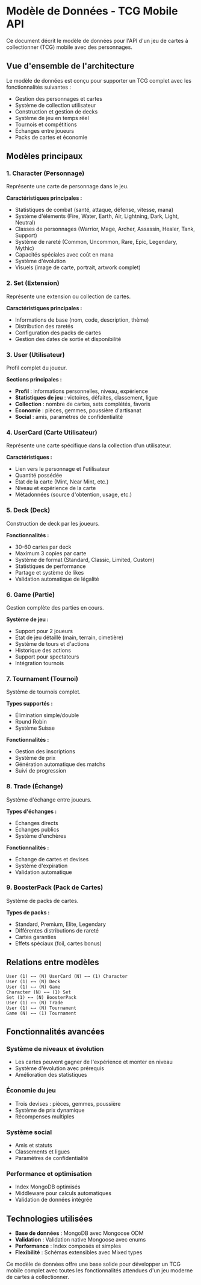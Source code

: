 # Modèle de Données - TCG Mobile API

Ce document décrit le modèle de données pour l'API d'un jeu de cartes à collectionner (TCG) mobile avec des personnages.

## Vue d'ensemble de l'architecture

Le modèle de données est conçu pour supporter un TCG complet avec les fonctionnalités suivantes :

-   Gestion des personnages et cartes
-   Système de collection utilisateur
-   Construction et gestion de decks
-   Système de jeu en temps réel
-   Tournois et compétitions
-   Échanges entre joueurs
-   Packs de cartes et économie

## Modèles principaux

### 1. Character (Personnage)

Représente une carte de personnage dans le jeu.

**Caractéristiques principales :**

-   Statistiques de combat (santé, attaque, défense, vitesse, mana)
-   Système d'éléments (Fire, Water, Earth, Air, Lightning, Dark, Light, Neutral)
-   Classes de personnages (Warrior, Mage, Archer, Assassin, Healer, Tank, Support)
-   Système de rareté (Common, Uncommon, Rare, Epic, Legendary, Mythic)
-   Capacités spéciales avec coût en mana
-   Système d'évolution
-   Visuels (image de carte, portrait, artwork complet)

### 2. Set (Extension)

Représente une extension ou collection de cartes.

**Caractéristiques principales :**

-   Informations de base (nom, code, description, thème)
-   Distribution des raretés
-   Configuration des packs de cartes
-   Gestion des dates de sortie et disponibilité

### 3. User (Utilisateur)

Profil complet du joueur.

**Sections principales :**

-   **Profil** : informations personnelles, niveau, expérience
-   **Statistiques de jeu** : victoires, défaites, classement, ligue
-   **Collection** : nombre de cartes, sets complétés, favoris
-   **Économie** : pièces, gemmes, poussière d'artisanat
-   **Social** : amis, paramètres de confidentialité

### 4. UserCard (Carte Utilisateur)

Représente une carte spécifique dans la collection d'un utilisateur.

**Caractéristiques :**

-   Lien vers le personnage et l'utilisateur
-   Quantité possédée
-   État de la carte (Mint, Near Mint, etc.)
-   Niveau et expérience de la carte
-   Métadonnées (source d'obtention, usage, etc.)

### 5. Deck (Deck)

Construction de deck par les joueurs.

**Fonctionnalités :**

-   30-60 cartes par deck
-   Maximum 3 copies par carte
-   Système de format (Standard, Classic, Limited, Custom)
-   Statistiques de performance
-   Partage et système de likes
-   Validation automatique de légalité

### 6. Game (Partie)

Gestion complète des parties en cours.

**Système de jeu :**

-   Support pour 2 joueurs
-   État de jeu détaillé (main, terrain, cimetière)
-   Système de tours et d'actions
-   Historique des actions
-   Support pour spectateurs
-   Intégration tournois

### 7. Tournament (Tournoi)

Système de tournois complet.

**Types supportés :**

-   Élimination simple/double
-   Round Robin
-   Système Suisse

**Fonctionnalités :**

-   Gestion des inscriptions
-   Système de prix
-   Génération automatique des matchs
-   Suivi de progression

### 8. Trade (Échange)

Système d'échange entre joueurs.

**Types d'échanges :**

-   Échanges directs
-   Échanges publics
-   Système d'enchères

**Fonctionnalités :**

-   Échange de cartes et devises
-   Système d'expiration
-   Validation automatique

### 9. BoosterPack (Pack de Cartes)

Système de packs de cartes.

**Types de packs :**

-   Standard, Premium, Elite, Legendary
-   Différentes distributions de rareté
-   Cartes garanties
-   Effets spéciaux (foil, cartes bonus)

## Relations entre modèles

```
User (1) ←→ (N) UserCard (N) ←→ (1) Character
User (1) ←→ (N) Deck
User (1) ←→ (N) Game
Character (N) ←→ (1) Set
Set (1) ←→ (N) BoosterPack
User (1) ←→ (N) Trade
User (1) ←→ (N) Tournament
Game (N) ←→ (1) Tournament
```

## Fonctionnalités avancées

### Système de niveaux et évolution

-   Les cartes peuvent gagner de l'expérience et monter en niveau
-   Système d'évolution avec prérequis
-   Amélioration des statistiques

### Économie du jeu

-   Trois devises : pièces, gemmes, poussière
-   Système de prix dynamique
-   Récompenses multiples

### Système social

-   Amis et statuts
-   Classements et ligues
-   Paramètres de confidentialité

### Performance et optimisation

-   Index MongoDB optimisés
-   Middleware pour calculs automatiques
-   Validation de données intégrée

## Technologies utilisées

-   **Base de données** : MongoDB avec Mongoose ODM
-   **Validation** : Validation native Mongoose avec enums
-   **Performance** : Index composés et simples
-   **Flexibilité** : Schémas extensibles avec Mixed types

Ce modèle de données offre une base solide pour développer un TCG mobile complet avec toutes les fonctionnalités attendues d'un jeu moderne de cartes à collectionner.
